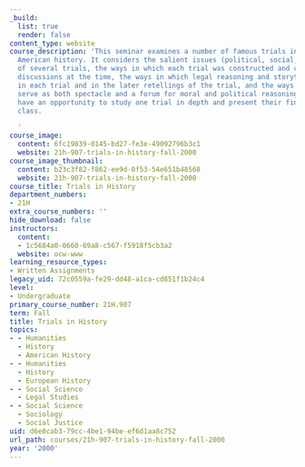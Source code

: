 ```yaml
---
_build:
  list: true
  render: false
content_type: website
course_description: 'This seminar examines a number of famous trials in European and
  American history. It considers the salient issues (political, social, cultural)
  of several trials, the ways in which each trial was constructed and covered in public
  discussions at the time, the ways in which legal reasoning and storytelling interacted
  in each trial and in the later retellings of the trial, and the ways in which trials
  serve as both spectacle and a forum for moral and political reasoning. Students
  have an opportunity to study one trial in depth and present their findings to the
  class.

  '
course_image:
  content: 6fc19839-0145-bd27-fe3e-49092796b3c1
  website: 21h-907-trials-in-history-fall-2000
course_image_thumbnail:
  content: b23c3f82-f862-ee9d-0f53-54e651b48568
  website: 21h-907-trials-in-history-fall-2000
course_title: Trials in History
department_numbers:
- 21H
extra_course_numbers: ''
hide_download: false
instructors:
  content:
  - 1c5684a0-0660-69a8-c567-f5918f5cb3a2
  website: ocw-www
learning_resource_types:
- Written Assignments
legacy_uid: 72c0559a-fe29-dd48-a1ca-cd851f1b24c4
level:
- Undergraduate
primary_course_number: 21H.907
term: Fall
title: Trials in History
topics:
- - Humanities
  - History
  - American History
- - Humanities
  - History
  - European History
- - Social Science
  - Legal Studies
- - Social Science
  - Sociology
  - Social Justice
uid: d6e0cab3-79cc-4be1-94be-ef6d1aa8c752
url_path: courses/21h-907-trials-in-history-fall-2000
year: '2000'
---
```

